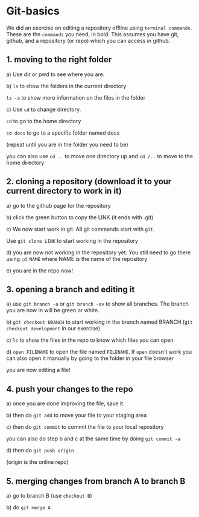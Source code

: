 # Git-basics
We did an exercise on editing a repository offline using `terminal commands`. These are the `commands` you need, in bold.
This assumes you have git, github, and a repository (or repo) which you can access in github.

## 1. moving to the right folder

a) Use dir or pwd to see where you are.

b) `ls` to show the folders in the current directory

`ls -a` to show more information on the files in the folder

c) Use `cd` to change directory.

`cd` to go to the home directory

`cd docs` to go to  a specific folder named docs

(repeat until you are in the folder you need to be)

you can also use `cd ..` to move one directory up and `cd /..` to move to the home directory

## 2. cloning a repository (download it to your current directory to work in it)

a) go to the github page for the repository

b) click the green button to copy the LINK (it ends with .git)

c) We now start work in git. All git commands start with `git`.

Use `git clone LINK` to start working in the repository

d) you are now not working in the repository yet. You still need to go there using `cd NAME` where NAME is the name of the repository

e) you are in the repo now!

## 3. opening a branch and editing it

 a) use `git branch -a` or `git branch -av` to show all branches. The branch you are now in will be green or white.
 
 b) `git checkout BRANCH` to start working in the branch named BRANCH (`git checkout development` in our exercise)
 
 c) `ls` to show the files in the repo to know which files you can open
 
 d) `open FILENAME` to open the file named `FILENAME`. If `open` doesn't work you can also open it manually by going to the folder in your file browser
 
you are now editing a file!

## 4. push your changes to the repo

a) once you are done improving the file, save it.

b) then do `git add` to move your file to your staging area

c) then do `git commit` to commit the file to your local repository

you can also do step b and c at the same time by doing `git commit -a`

d) then do `git push origin`

(origin is the online repo)

## 5. merging changes from branch A to branch B

a) go to branch B (use `checkout B`)

b) do `git merge A`
